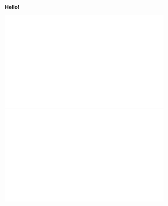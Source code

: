 ### Hello! 

<a href="https://github.com/stolaar/stolaar">

![](https://github.com/stolaar/stolaar/blob/master/generated/overview.svg)
![](https://github.com/stolaar/stolaar/blob/master/generated/languages.svg)

</a>
